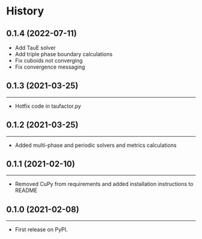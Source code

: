 # History

## 0.1.4 (2022-07-11)

-   Add TauE solver
-   Add triple phase boundary calculations
-   Fix cuboids not converging
-   Fix convergence messaging

## 0.1.3 (2021-03-25)

---

-   Hotfix code in taufactor.py

## 0.1.2 (2021-03-25)

---

-   Added multi-phase and periodic solvers and metrics calculations

## 0.1.1 (2021-02-10)

---

-   Removed CuPy from requirements and added installation instructions to README

## 0.1.0 (2021-02-08)

---

-   First release on PyPI.
